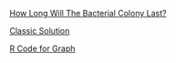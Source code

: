 [How Long Will The Bacterial Colony Last?](https://fivethirtyeight.com/features/how-long-will-the-bacterial-colony-last/)

[Classic Solution](https://github.com/HumanRickshaw/Riddler/blob/master/2020.06.12/2020.06.12%20Classic.pdf)

[R Code for Graph](https://github.com/HumanRickshaw/Riddler/blob/master/2020.06.12/2020.06.12%20Classic.R)

